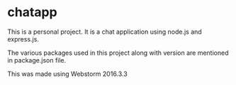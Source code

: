 # chatapp

This is a personal project. It is a chat application using node.js and express.js.

The various packages used in this project along with version are mentioned in package.json file.

This was made using Webstorm 2016.3.3